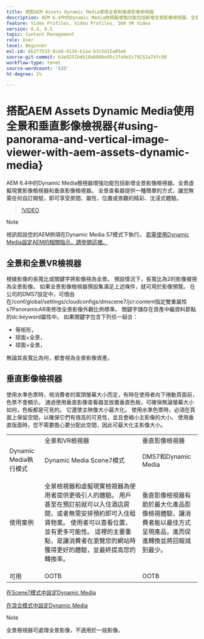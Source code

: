 ```yaml
---
title: 搭配AEM Assets Dynamic Media使用全景和垂直影像檢視器
description: AEM 6.4中的Dynamic Media檢視器增強功能包括新增全景影像檢視器、全景虛擬現實影像檢視器和垂直影像檢視器。 全景查看器提供一種簡單的方式，讓您無需任何自訂開發，即可享受房間、屬性、位置或景觀的精彩、沈浸式體驗。
feature: Video Profiles, Video Profiles, 360 VR Video
version: 6.4, 6.5
topic: Content Management
role: User
level: Beginner
exl-id: 6b2f7533-8ce0-4134-b1ae-b3c5d15a05e6
source-git-commit: b3e9251bdb18a008be95c1fa9e5c79252a74fc98
workflow-type: tm+mt
source-wordcount: '533'
ht-degree: 2%

---
```


# 搭配AEM Assets Dynamic Media使用全景和垂直影像檢視器{#using-panorama-and-vertical-image-viewer-with-aem-assets-dynamic-media}

AEM 6.4中的Dynamic Media檢視器增強功能包括新增全景影像檢視器、全景虛擬現實影像檢視器和垂直影像檢視器。 全景查看器提供一種簡單的方式，讓您無需任何自訂開發，即可享受房間、屬性、位置或景觀的精彩、沈浸式體驗。

>[!VIDEO](https://video.tv.adobe.com/v/24156?quality=12&learn=on)

>[!NOTE]
>
>視訊假設您的AEM例項在Dynamic Media S7模式下執行。 [若需使用Dynamic Media設定AEM的相關指示，請參閱這裡。](https://helpx.adobe.com/tw/experience-manager/6-3/assets/using/config-dynamic-fp-14410.html)

## 全景和全景VR檢視器

根據影像的長寬比或關鍵字將影像視為全景。 預設情況下，長寬比為2的影像被視為全景影像。 如果全景影像檢視器預設集滿足上述條件，就可用於影像預覽。 在公司的DMS7設定中，可借由在/conf/global/settings/cloudconfigs/dmscene7/jcr:content指定雙重屬性s7PanoramicAR來修改全景影像外觀比例標準。 關鍵字儲存在資產中繼資料節點的dc:keyword屬性中。 如果關鍵字包含下列任一組合：

* 等矩形，
* 球面+全景，
* 球面+全景，

無論其長寬比為何，都會視為全景影像資產。

## 垂直影像檢視器

使用水準色票時，視消費者的案頭螢幕大小而定，有時在使用者向下捲動頁面前，色票不會顯示。 通過使用垂直影像查看器並放置垂直色板，可確保無論螢幕大小如何，色板都是可見的。 它還使主映像大小最大化。 使用水準色票時，必須在頁面上保留空間，以確保它們有很高的可見性，並且會縮小主影像的大小。 使用垂直版面時，您不需要擔心要分配此空間，因此可最大化主影像大小。

<table> 
 <tbody>
  <tr>
   <td> </td>
   <td>全景和VR檢視器</td>
   <td>垂直影像檢視器</td>
  </tr>
  <tr>
   <td>Dynamic Media執行模式</td>
   <td>Dynamic Media Scene7模式</td>
   <td>DMS7和Dynamic Media</td>
  </tr>
  <tr>
   <td>使用案例</td>
   <td><p>全景檢視器和虛擬現實檢視器為使用者提供更吸引人的體驗。 用戶甚至在預訂前就可以入住酒店房間，或者無需安排預約即可入住租賃物業。 使用者可以查看位置，並有更多可能性。 這裡的主要重點，是讓消費者在瀏覽您的網站時獲得更好的體驗，並最終提高您的轉換率。</p> <p> </p> </td> 
   <td><p>垂直影像檢視器有助於最大化產品影像檢視體驗，讓消費者能以最佳方式呈現產品，進而促進轉換並將回報減到最少。</p> <p> </p> </td>
  </tr>
  <tr>
   <td>可用 </td>
   <td>OOTB</td>
   <td>OOTB</td>
  </tr>
 </tbody>
</table>

[在Scene7模式中設定Dynamic Media](https://helpx.adobe.com/experience-manager/6-5/assets/using/config-dms7.html)

[在混合模式中設定Dynamic Media](https://helpx.adobe.com/tw/experience-manager/6-5/assets/using/config-dynamic.html)

>[!NOTE]
>
>全景檢視器可處理全景影像，不適用於一般影像。
